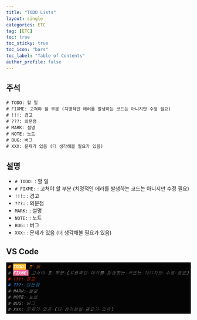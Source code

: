 ```yaml
---
title: "TODO Lists"
layout: single
categories: ETC
tag: [ETC]
toc: true
toc_sticky: true
toc_icon: "bars"
toc_label: "Table of Contents"
author_profile: false
---
```


## 주석
```
# TODO: 할 일
# FIXME: 고쳐야 할 부분 (치명적인 에러를 발생하는 코드는 아니지만 수정 필요)
# !!!: 경고
# ???: 의문점
# MARK: 설명
# NOTE: 노트
# BUG: 버그
# XXX: 문제가 있음 (더 생각해볼 필요가 있음)
```

## 설명
- `# TODO:` : 할 일
- `# FIXME:` : 고쳐야 할 부분 (치명적인 에러를 발생하는 코드는 아니지만 수정 필요)
- `!!!:` : 경고
- `???:` : 의문점
- `MARK:` : 설명
- `NOTE:` : 노트
- `BUG:` : 버그
- `XXX:` : 문제가 있음 (더 생각해볼 필요가 있음)

## VS Code
![images](/images/2022-08-05-todo-Lists/todo.png)